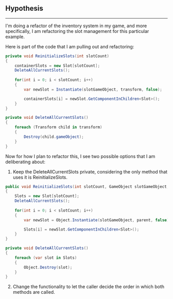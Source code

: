 ## Hypothesis
---
I'm doing a refactor of the inventory system in my game, and more specifically, I am refactoring the slot management for this particular example.

Here is part of the code that I am pulling out and refactoring:

```csharp
private void ReinitializeSlots(int slotCount)
{
	containerSlots = new Slot[slotCount];
	DeleteAllCurrentSlots();
	
	for(int i = 0; i < slotCount; i++)
	{
		var newSlot = Instantiate(slotGameObject, transform, false);

		containerSlots[i] = newSlot.GetComponentInChildren<Slot>();
	}
}

private void DeleteAllCurrentSlots()
{
	foreach (Transform child in transform)
	{
		Destroy(child.gameObject);
	}
}
```

Now for how I plan to refactor this, I see two possible options that I am deliberating about:

1. Keep the DeleteAllCurrentSlots private, considering the only method that uses it is ReinitializeSlots.
```csharp
public void ReinitializeSlots(int slotCount, GameObject slotGameObject, Transform parent)
{
	Slots = new Slot[slotCount];
	DeleteAllCurrentSlots();
	
	for(int i = 0; i < slotCount; i++)
	{
		var newSlot = Object.Instantiate(slotGameObject, parent, false);

		Slots[i] = newSlot.GetComponentInChildren<Slot>();
	}
}

private void DeleteAllCurrentSlots()
{
	foreach (var slot in Slots)
	{
		Object.Destroy(slot);
	}
}
```

2. Change the functionality to let the caller decide the order in which both methods are called.